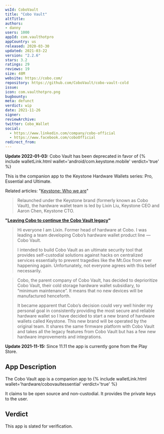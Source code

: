 ```yaml
---
wsId: CoboVault
title: "Cobo Vault"
altTitle: 
authors:
- danny
users: 1000
appId: com.vaulthotpro
appCountry: us
released: 2020-03-30
updated: 2021-03-22
version: "2.2.6"
stars: 3.2
ratings: 29
reviews: 19
size: 48M
website: https://cobo.com/
repository: https://github.com/CoboVault/cobo-vault-cold
issue: 
icon: com.vaulthotpro.png
bugbounty: 
meta: defunct
verdict: wip
date: 2021-11-26
signer: 
reviewArchive:
twitter: Cobo_Wallet
social:
  - https://www.linkedin.com/company/cobo-official
  - https://www.facebook.com/coboOfficial
redirect_from:
---
```


**Update 2022-01-03:** Cobo Vault has been deprecated in favor of {% include walletLink.html wallet='android/com.keystone.mobile' verdict='true' %}

This is the companion app to the Keystone Hardware Wallets series: Pro, Essential and Ultimate.

Related articles: "[Keystone: Who we are](https://blog.keyst.one/keystone-who-we-are-b037777a1259)"

> Relaunched under the Keystone brand (formerly known as Cobo Vault), the hardware wallet team is led by Lixin Liu, Keystone CEO and Aaron Chen, Keystone CTO. 

**"[Leaving Cobo to continue the Cobo Vault legacy](https://blog.keyst.one/leaving-cobo-to-continue-the-cobo-vault-legacy-29bb2f8f026e)"**

> Hi everyone I am Lixin. Former head of hardware at Cobo. I was leading a team developing Cobo’s hardware wallet product line — Cobo Vault.
>
> I intended to build Cobo Vault as an ultimate security tool that provides self-custodial solutions against hacks on centralized services essentially to prevent tragedies like the Mt.Gox from ever happening again. Unfortunately, not everyone agrees with this belief necessarily.

> Cobo, the parent company of Cobo Vault, has decided to deprioritize Cobo Vault, their cold storage hardware wallet subsidiary, to “minimum maintenance”. It means that no new devices will be manufactured henceforth.
>
> It became apparent that Cobo’s decision could very well hinder my personal goal in consistently providing the most secure and reliable hardware wallet so I have decided to start a new brand of hardware wallets called Keystone. This new brand will be operated by the original team. It shares the same firmware platform with Cobo Vault and takes all the legacy features from Cobo Vault but has a few new hardware improvements and integrations.


**Update 2021-11-15:** Since 11.11 the app is currently gone from the Play Store.

## App Description

The Cobo Vault app is a companion app to {% include walletLink.html wallet='hardware/cobovaultessential' verdict='true' %}

It claims to be open source and non-custodial. It provides the private keys to the user.

## Verdict

This app is slated for verification.

